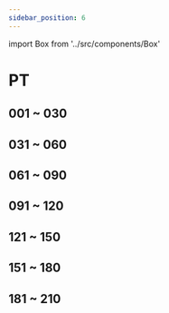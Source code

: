 ```yaml
---
sidebar_position: 6
---
```

import Box from '../src/components/Box'

# PT

## 001 ~ 030
<Box dexid="pt" index="0" title="001 ~ 030" />

## 031 ~ 060
<Box dexid="pt" index="1" title="031 ~ 060" />

## 061 ~ 090
<Box dexid="pt" index="2" title="061 ~ 090" />

## 091 ~ 120
<Box dexid="pt" index="3" title="091 ~ 120" />

## 121 ~ 150
<Box dexid="pt" index="4" title="121 ~ 150" />

## 151 ~ 180
<Box dexid="pt" index="5" title="151 ~ 180" />

## 181 ~ 210
<Box dexid="pt" index="6" title="181 ~ 210" />
